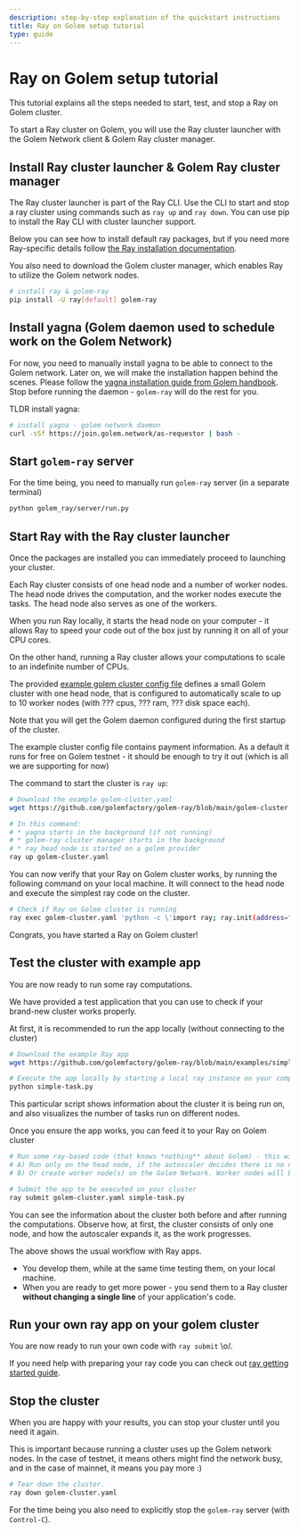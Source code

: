 ```yaml
---
description: step-by-step explanation of the quickstart instructions
title: Ray on Golem setup tutorial
type: guide 
---
```


# Ray on Golem setup tutorial 

This tutorial explains all the steps needed to start, test, and stop a Ray on Golem cluster.

To start a Ray cluster on Golem, you will use the Ray cluster launcher with the Golem Network client & Golem Ray cluster manager.

## Install Ray cluster launcher & Golem Ray cluster manager

The Ray cluster launcher is part of the Ray CLI. Use the CLI to start and stop a ray cluster using commands such as `ray up` and `ray down`. 
You can use pip to install the Ray CLI with cluster launcher support. 

Below you can see how to install default ray packages, but if you need more Ray-specific details follow [the Ray installation documentation](https://docs.ray.io/en/latest/ray-overview/installation.html#installation).

You also need to download the Golem cluster manager, which enables Ray to utilize the Golem network nodes.

```bash
# install ray & golem-ray
pip install -U ray[default] golem-ray
```

## Install yagna (Golem daemon used to schedule work on the Golem Network)

For now, you need to manually install yagna to be able to connect to the Golem network.
Later on, we will make the installation happen behind the scenes.
Please follow the [yagna installation guide from Golem handbook](https://handbook.golem.network/requestor-tutorials/flash-tutorial-of-requestor-development). 
Stop before running the daemon - `golem-ray` will do the rest for you. 

TLDR install yagna:

```bash
# install yagna - golem network daemon
curl -sSf https://join.golem.network/as-requestor | bash -
```

## Start `golem-ray` server

For the time being, you need to manually run `golem-ray` server (in a separate terminal)

```bash
python golem_ray/server/run.py
```

## Start Ray with the Ray cluster launcher

Once the packages are installed you can immediately proceed to launching your cluster.

Each Ray cluster consists of one head node and a number of worker nodes. The head node drives the computation, and the worker nodes execute the tasks. The head node also serves as one of the workers.

When you run Ray locally, it starts the head node on your computer - it allows Ray to speed your code out of the box just by running it on all of your CPU cores.

On the other hand, running a Ray cluster allows your computations to scale to an indefinite number of CPUs.

The provided [example golem cluster config file](https://github.com/golemfactory/golem-ray/blob/main/golem-cluster.yaml) defines a small Golem cluster with one head node, 
that is configured to automatically scale to up to 10 worker nodes (with ??? cpus, ??? ram, ??? disk space each).

Note that you will get the Golem daemon configured during the first startup of the cluster. 

The example cluster config file contains payment information. As a default it runs for free on Golem testnet - it should be enough to try it out (which is all we are supporting for now)

The command to start the cluster is `ray up`:

```bash
# Download the example golem-cluster.yaml
wget https://github.com/golemfactory/golem-ray/blob/main/golem-cluster.yaml

# In this command:
# * yagna starts in the background (if not running)
# * golem-ray cluster manager starts in the background
# * ray head node is started on a golem provider
ray up golem-cluster.yaml

```

You can now verify that your Ray on Golem cluster works, by running the following command on your local machine. 
It will connect to the head node and execute the simplest ray code on the cluster.

```bash
# Check if Ray on Golem cluster is running 
ray exec golem-cluster.yaml 'python -c \'import ray; ray.init(address="auto")\''

```

Congrats, you have started a Ray on Golem cluster!



## Test the cluster with example app

You are now ready to run some ray computations.

We have provided a test application that you can use to check if your brand-new cluster works properly.

At first, it is recommended to run the app locally (without connecting to the cluster)

```bash
# Download the example Ray app
wget https://github.com/golemfactory/golem-ray/blob/main/examples/simple-task.py 

# Execute the app locally by starting a local ray instance on your computer
python simple-task.py
```

This particular script shows information about the cluster it is being run on, and also visualizes the number of tasks run on different nodes.

Once you ensure the app works, you can feed it to your Ray on Golem cluster

```bash
# Run some ray-based code (that knows *nothing** about Golem) - this will either:
# A) Run only on the head node, if the autoscaler decides there is no need for a worker node
# B) Or create worker node(s) on the Golem Network. Worker nodes will be later auto-terminated by the autoscaler

# Submit the app to be executed on your cluster
ray submit golem-cluster.yaml simple-task.py
```

You can see the information about the cluster both before and after running the computations.
Observe how, at first, the cluster consists of only one node, and how the autoscaler expands it, as the work progresses.

The above shows the usual workflow with Ray apps.
- You develop them, while at the same time testing them, on your local machine.
- When you are ready to get more power - you send them to a Ray cluster **without changing a single line** of your application's code.

## Run your own ray app on your golem cluster

You are now ready to run your own code with `ray submit` \o/.

If you need help with preparing your ray code you can check out [ray getting started guide](https://docs.ray.io/en/latest/ray-core/walkthrough.html). 


## Stop the cluster

When you are happy with your results, you can stop your cluster until you need it again.

This is important because running a cluster uses up the Golem network nodes. In the case of testnet, it means others might find the network busy, and in the case of mainnet, it means you pay more :)

```bash
# Tear down the cluster.
ray down golem-cluster.yaml
```

For the time being you also need to explicitly stop the `golem-ray` server (with `Control-C`).
